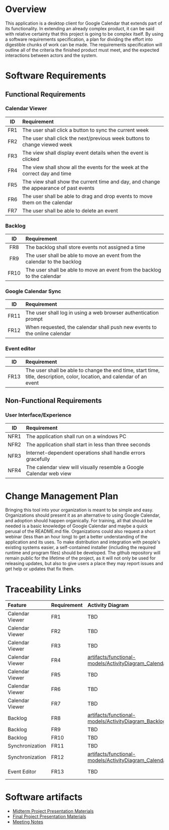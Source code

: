 ﻿# Overview

This application is a desktop client for Google Calendar that extends part of its functionality. In extending an already complex product, it can be said with
relative certainty that this project is going to be complex itself. By using a software requirements specification, a plan for dividing the effort into
digestible chunks of work  can be made. The requirements specification will outline all of the criteria the finished product must meet, and the expected
interactions between actors and the system.

# Software Requirements

## Functional Requirements

### Calendar Viewer

|  ID   | Requirement                                                                            |
|:-----:|:---------------------------------------------------------------------------------------|
|  FR1  | The user shall click a button to sync the current week                                 |
|  FR2  | The user shall click the next/previous week buttons to change viewed week              |
|  FR3  | The view shall display event details when the event is clicked                         | 
|  FR4  | The view shall show all the events for the week at the correct day and time            |
|  FR5  | The view shall show the current time and day, and change the appearance of past events |
|  FR6  | The user shall be able to drag and drop events to move them on the calendar            |
|  FR7  | The user shall be able to delete an event                                              |

### Backlog

|   ID    | Requirement                                                              |
|:-------:|:-------------------------------------------------------------------------|
|   FR8   | The backlog shall store events not assigned a time                       |
|   FR9   | The user shall be able to move an event from the calendar to the backlog |
|  FR10   | The user shall be able to move an event from the backlog to the calendar |

### Google Calendar Sync

|  ID  | Requirement                                                                                                                                     |
|:----:|:------------------------------------------------------------------------------------------------------------------------------------------------|
| FR11 | The user shall log in using a web browser authentication prompt                                                                                 |
| FR12 | When requested, the calendar shall push new events to the online calendar                                                                       |

### Event editor

|  ID  | Requirement                                                                                                              |
|:----:|:-------------------------------------------------------------------------------------------------------------------------|
| FR13 | The user shall be able to change the end time, start time, title, description, color, location, and calendar of an event |

## Non-Functional Requirements

### User Interface/Experience

|  ID  | Requirement                                                         |
|:----:|:--------------------------------------------------------------------|
| NFR1 | The application shall run on a windows PC                           |
| NFR2 | The application shall start in less than three seconds              |
| NFR3 | Internet-dependent operations shall handle errors gracefully        |
| NFR4 | The calendar view will visually resemble a Google Calendar web view |

# Change Management Plan

Bringing this tool into your organization is meant to be simple and easy. Organizations should present it as an alternative to using Google Calendar, 
and adoption should happen organically. For training, all that should be needed is a basic knowledge of Google Calendar and maybe a quick perusal of the 
README.md file. Organizations could also request a short webinar (less than an hour long) to get a better understanding of the application and its uses. 
To make distribution and integration with people's existing systems easier, a self-contained installer (including the required runtime and program files) 
should be developed. The github repository will remain public for the lifetime of the project, as it will not only be used for releasing updates, but 
also to give users a place they may report issues and get help or updates that fix them.

# Traceability Links

| Feature         | Requirement | Activity Diagram                                                                                                                                            | Use Case                                                                                                                              | Class Diagram                                                                         | Object Diagram                                                                                        | State Diagram                                                                       | Sequence Diagram                                                                                                            |
|:----------------|:------------|:------------------------------------------------------------------------------------------------------------------------------------------------------------|:--------------------------------------------------------------------------------------------------------------------------------------|:--------------------------------------------------------------------------------------|:------------------------------------------------------------------------------------------------------|:------------------------------------------------------------------------------------|:----------------------------------------------------------------------------------------------------------------------------|
| Calendar Viewer | FR1         | TBD                                                                                                                                                         | [artifacts/functional-models/UseCase_Refresh.docx](../artifacts/functional-models/UseCase_Refresh.docx)                               | TBD                                                                                   | TBD                                                                                                   | TBD                                                                                 | [docs/SequenceDiagram_InitializeAndSynchronizeViewer.drawio](../docs/SequenceDiagram_InitializeAndSynchronizeViewer.drawio) |
| Calendar Viewer | FR2         | TBD                                                                                                                                                         | TBD                                                                                                                                   | TBD                                                                                   | TBD                                                                                                   | TBD                                                                                 | TBD                                                                                                                         |
| Calendar Viewer | FR3         | TBD                                                                                                                                                         | TBD                                                                                                                                   | TBD                                                                                   | TBD                                                                                                   | [docs/StateMachine_UserInterface.drawio](../docs/StateMachine_UserInterface.drawio) | TBD                                                                                                                         |
| Calendar Viewer | FR4         | [artifacts/functional-models/ActivityDiagram_CalendarViewer.drawio](../artifacts/functional-models/ActivityDiagram_CalendarViewer.drawio)                   | [artifacts/functional-models/UseCase_CalendarViewer.drawio](../artifacts/functional-models/UseCase_CalendarViewer.drawio)             | [docs/ClassDiagram_CalendarViewer.drawio](../docs/ClassDiagram_CalendarViewer.drawio) | [docs/ObjectDiagram_WeekCalendarViewModel.drawio](../docs/ObjectDiagram_WeekCalendarViewModel.drawio) | TBD                                                                                 | TBD                                                                                                                         |
| Calendar Viewer | FR5         | TBD                                                                                                                                                         | TBD                                                                                                                                   | TBD                                                                                   | TBD                                                                                                   | TBD                                                                                 | TBD                                                                                                                         |
| Calendar Viewer | FR6         | TBD                                                                                                                                                         | TBD                                                                                                                                   | TBD                                                                                   | TBD                                                                                                   | TBD                                                                                 | TBD                                                                                                                         |
| Calendar Viewer | FR7         | TBD                                                                                                                                                         | TBD                                                                                                                                   | TBD                                                                                   | TBD                                                                                                   | TBD                                                                                 | TBD                                                                                                                         |
| Backlog         | FR8         | [artifacts/functional-models/ActivityDiagram_Backlog.drawio](../artifacts/functional-models/ActivityDiagram_Backlog.drawio)                                 | [artifacts/functional-models/UseCase_Backlog.drawio](../artifacts/functional-models/UseCase_Backlog.drawio)                           | TBD                                                                                   | TBD                                                                                                   | TBD                                                                                 | TBD                                                                                                                         |
| Backlog         | FR9         | TBD                                                                                                                                                         | TBD                                                                                                                                   | TBD                                                                                   | TBD                                                                                                   | TBD                                                                                 | TBD                                                                                                                         |
| Backlog         | FR10        | TBD                                                                                                                                                         | TBD                                                                                                                                   | TBD                                                                                   | TBD                                                                                                   | TBD                                                                                 | TBD                                                                                                                         |
| Synchronization | FR11        | TBD                                                                                                                                                         | TBD                                                                                                                                   | TBD                                                                                   | TBD                                                                                                   | TBD                                                                                 | TBD                                                                                                                         |
| Synchronization | FR12        | [artifacts/functional-models/ActivityDiagram_CalendarSynchronization.drawio](../artifacts/functional-models/ActivityDiagram_CalendarSynchronization.drawio) | [artifacts/functional-models/UseCase_CalendarSynchronizer.drawio](../artifacts/functional-models/UseCase_CalendarSynchronizer.drawio) | TBD                                                                                   | TBD                                                                                                   | TBD                                                                                 | TBD                                                                                                                         |
| Event Editor    | FR13        | TBD                                                                                                                                                         | [artifacts/functional-models/UseCase_EventDetails.drawio](artifacts/functional-models/UseCase_EventDetails.drawio)                    | TBD                                                                                   | TBD                                                                                                   | TBD                                                                                 | TBD                                                                                                                         |

# Software artifacts
- [Midterm Project Presentation Materials](../docs/midterm-presentation)
- [Final Project Presentation Materials](../docs/final-presentation)
- [Meeting Notes](../meetings)